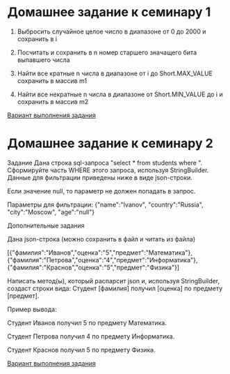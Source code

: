 # Домашнее задание к семинару 1

1. Выбросить случайное целое число в диапазоне от 0 до 2000 и сохранить в i

2. Посчитать и сохранить в n номер старшего значащего бита выпавшего числа

3. Найти все кратные n числа в диапазоне от i до Short.MAX_VALUE сохранить в массив m1

4. Найти все некратные n числа в диапазоне от Short.MIN_VALUE до i и сохранить в массив m2

[Вариант выполнения задания](https://github.com/ArtemGit007/HW.java1/blob/master/Homework1/hwork1.java)


# Домашнее задание к семинару 2

Задание
Дана строка sql-запроса "select * from students where ". Сформируйте часть WHERE этого запроса, используя StringBuilder. Данные для фильтрации приведены ниже в виде json-строки.

Если значение null, то параметр не должен попадать в запрос.

Параметры для фильтрации: {"name":"Ivanov", "country":"Russia", "city":"Moscow", "age":"null"}

Дополнительные задания

Дана json-строка (можно сохранить в файл и читать из файла)

[{"фамилия":"Иванов","оценка":"5","предмет":"Математика"},{"фамилия":"Петрова","оценка":"4","предмет":"Информатика"},{"фамилия":"Краснов","оценка":"5","предмет":"Физика"}]

Написать метод(ы), который распарсит json и, используя StringBuilder, создаст строки вида: Студент [фамилия] получил [оценка] по предмету [предмет].

Пример вывода:

Студент Иванов получил 5 по предмету Математика.

Студент Петрова получил 4 по предмету Информатика.

Студент Краснов получил 5 по предмету Физика.


[Вариант выполнения задания](https://github.com/ArtemGit007/HW.java1/blob/master/Homework2/hwork2.java)
